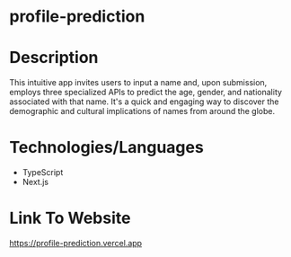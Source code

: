 # profile-prediction

# Description
This intuitive app invites users to input a name and, upon submission, employs three specialized APIs to predict the age, gender, and nationality associated with that name. It's a quick and engaging way to discover the demographic and cultural implications of names from around the globe.

# Technologies/Languages
- TypeScript
- Next.js

# Link To Website
https://profile-prediction.vercel.app
